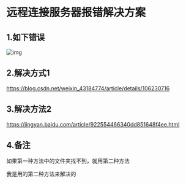 # 远程连接服务器报错解决方案

## 1.如下错误

![img](http://img.minalz.cn/typora/image_16275287703211.png)

## 2.解决方式1

https://blog.csdn.net/weixin_43184774/article/details/106230716

## 3.解决方法2

https://jingyan.baidu.com/article/922554466340dd851648f4ee.html

## 4.备注

如果第一种方法中的文件夹找不到，就用第二种方法

我是用的第二种方法来解决的